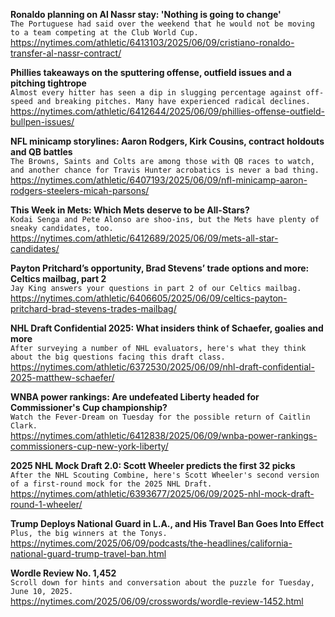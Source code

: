 **Ronaldo planning on Al Nassr stay: 'Nothing is going to change'**\
`The Portuguese had said over the weekend that he would not be moving to a team competing at the Club World Cup.`\
https://nytimes.com/athletic/6413103/2025/06/09/cristiano-ronaldo-transfer-al-nassr-contract/

**Phillies takeaways on the sputtering offense, outfield issues and a pitching tightrope**\
`Almost every hitter has seen a dip in slugging percentage against off-speed and breaking pitches. Many have experienced radical declines.`\
https://nytimes.com/athletic/6412644/2025/06/09/phillies-offense-outfield-bullpen-issues/

**NFL minicamp storylines: Aaron Rodgers, Kirk Cousins, contract holdouts and QB battles**\
`The Browns, Saints and Colts are among those with QB races to watch, and another chance for Travis Hunter acrobatics is never a bad thing.`\
https://nytimes.com/athletic/6407193/2025/06/09/nfl-minicamp-aaron-rodgers-steelers-micah-parsons/

**This Week in Mets: Which Mets deserve to be All-Stars?**\
`Kodai Senga and Pete Alonso are shoo-ins, but the Mets have plenty of sneaky candidates, too. `\
https://nytimes.com/athletic/6412689/2025/06/09/mets-all-star-candidates/

**Payton Pritchard’s opportunity, Brad Stevens’ trade options and more: Celtics mailbag, part 2**\
`Jay King answers your questions in part 2 of our Celtics mailbag. `\
https://nytimes.com/athletic/6406605/2025/06/09/celtics-payton-pritchard-brad-stevens-trades-mailbag/

**NHL Draft Confidential 2025: What insiders think of Schaefer, goalies and more**\
`After surveying a number of NHL evaluators, here's what they think about the big questions facing this draft class.`\
https://nytimes.com/athletic/6372530/2025/06/09/nhl-draft-confidential-2025-matthew-schaefer/

**WNBA power rankings: Are undefeated Liberty headed for Commissioner's Cup championship?**\
`Watch the Fever-Dream on Tuesday for the possible return of Caitlin Clark.`\
https://nytimes.com/athletic/6412838/2025/06/09/wnba-power-rankings-commissioners-cup-new-york-liberty/

**2025 NHL Mock Draft 2.0: Scott Wheeler predicts the first 32 picks**\
`After the NHL Scouting Combine, here's Scott Wheeler's second version of a first-round mock for the 2025 NHL Draft.`\
https://nytimes.com/athletic/6393677/2025/06/09/2025-nhl-mock-draft-round-1-wheeler/

**Trump Deploys National Guard in L.A., and His Travel Ban Goes Into Effect**\
`Plus, the big winners at the Tonys.`\
https://nytimes.com/2025/06/09/podcasts/the-headlines/california-national-guard-trump-travel-ban.html

**Wordle Review No. 1,452**\
`Scroll down for hints and conversation about the puzzle for Tuesday, June 10, 2025.`\
https://nytimes.com/2025/06/09/crosswords/wordle-review-1452.html

